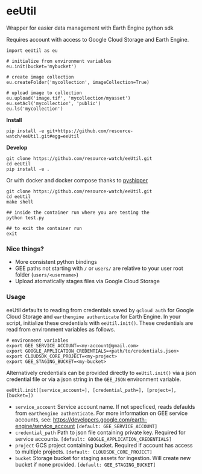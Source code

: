 # eeUtil

Wrapper for easier data management with Earth Engine python sdk

Requires account with access to Google Cloud Storage and Earth Engine.

```
import eeUtil as eu

# initialize from environment variables
eu.init(bucket='mybucket')

# create image collection
eu.createFolder('mycollection', imageCollection=True)

# upload image to collection
eu.upload('image.tif', 'mycollection/myasset')
eu.setAcl('mycollection', 'public')
eu.ls('mycollection')
```

__Install__

`pip install -e git+https://github.com/resource-watch/eeUtil.git#egg=eeUtil`

__Develop__

```
git clone https://github.com/resource-watch/eeUtil.git
cd eeUtil
pip install -e .
```

Or with docker and docker compose thanks to [pyshipper](https://github.com/LINKIT-Group/pyshipper)

```
git clone https://github.com/resource-watch/eeUtil.git
cd eeUtil
make shell

## inside the container run where you are testing the 
python test.py

## to exit the container run
exit
```

### Nice things?

- More consistent python bindings
- GEE paths not starting with `/` or `users/` are relative to your user root folder (`users/<username>`)
- Upload atomatically stages files via Google Cloud Storage

### Usage

eeUtil defaults to reading from credentials saved by `gcloud auth` for Google Cloud Storage and `earthengine authenticate` for Earth Engine. In your script, initialize these credentials with `eeUtil.init()`. These credentials are read from environment variables as follows.

```
# environment variables
export GEE_SERVICE_ACCOUNT=<my-account@gmail.com>
export GOOGLE_APPLICATION_CREDENTIALS=<path/to/credentials.json>
export CLOUDSDK_CORE_PROJECT=<my-project>
export GEE_STAGING_BUCKET=<my-bucket>
```

Alternatively credentials can be provided directly to `eeUtil.init()` via a json credential file or via a json string in the `GEE_JSON` environment variable.

```
eeUtil.init([service_account=], [credential_path=], [project=], [bucket=])
```
 - `service_account` Service account name. If not specficed, reads defaulds from `earthengine authenticate`. For more information on GEE service accounts, see: https://developers.google.com/earth-engine/service_account `[default: GEE_SERVICE_ACCOUNT]`
 - `credential_path` Path to json file containing private key. Required for service accounts. `[default: GOOGLE_APPLICATION_CREDENTIALS]`
 - `project` GCS project containing bucket. Required if account has access to multiple projects. `[default: CLOUDSDK_CORE_PROJECT]`
 - `bucket` Storage bucket for staging assets for ingestion. Will create new bucket if none provided. `[default: GEE_STAGING_BUCKET]`




